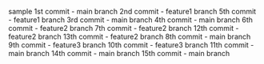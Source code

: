 sample
1st commit -  main branch
2nd commit - feature1 branch
5th commit - feature1 branch
3rd commit - main branch
4th commit - main branch
6th commit - feature2 branch
7th commit - feature2 branch
12th commit - feature2 branch
13th commit - feature2 branch
8th commit - main branch
9th commit - feature3 branch
10th commit - feature3 branch
11th commit - main branch
14th commit - main branch
15th commit - main branch


